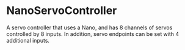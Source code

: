 # NanoServoController
A servo controller that uses a Nano, and has 8 channels of servos controlled by 8 inputs.  In addition, servo endpoints can be set with 4 additional inputs.  
